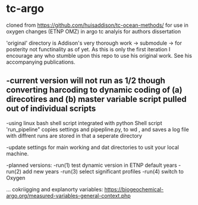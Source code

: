# tc-argo

cloned from https://github.com/huisaddison/tc-ocean-methods/ for use in oxygen changes (ETNP OMZ) in argo tc analyis for authors dissertation

'original' directory is Addison's very thorough work -> submodule -> for posterity not functinality as of yet. As this is only the first iteration I encourage any who stumble upon this repo to use his original work. See his accompanying publications.

-current version will not run as 1/2 though converting harcoding to dynamic coding of (a) direcotires and (b) master variable script pulled out of individual scripts
-
-using linux bash shell script integrated with python
Shell script 'run_pipeline" copies settings and pipepline.py, to wd , and saves a log file  with diffrent runs are stored in that a seperate directory

-update settings for main working and dat directories to usit your local machine.

-planned versions:
-run(1) test dynamic version in ETNP default years
-run(2) add new years
-run(3) select significant profiles
-run(4) switch to Oxygen

... cokriigging and explanorty variables: https://biogeochemical-argo.org/measured-variables-general-context.php
